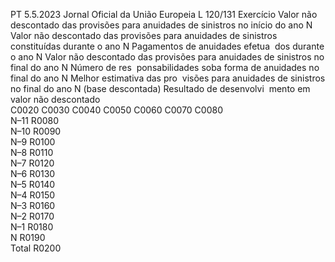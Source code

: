 PT  5.5.2023 Jornal Oficial da União Europeia L 120/131
 Exercício  Valor não descontado 
das provisões para 
anuidades de sinistros 
no início do ano N  Valor não descontado 
das provisões para 
anuidades de sinistros 
constituídas durante 
o ano N  Pagamentos de 
anuidades efetua ­
dos durante o ano 
N Valor não descontado 
das provisões para 
anuidades de sinistros 
no final do ano N  Número de res ­
ponsabilidades 
soba forma de 
anuidades no final 
do ano N  Melhor estimativa das pro ­
visões para anuidades de 
sinistros no final do ano N 
(base descontada)  Resultado de 
desenvolvi ­
mento em valor 
não descontado  
C0020  C0030  C0040  C0050  C0060  C0070  C0080  
N–11  R0080  
N–10  R0090  
N–9  R0100  
N–8  R0110  
N–7  R0120  
N–6  R0130  
N–5  R0140  
N–4  R0150  
N–3  R0160  
N–2  R0170  
N–1  R0180  
N R0190  
Total  R0200